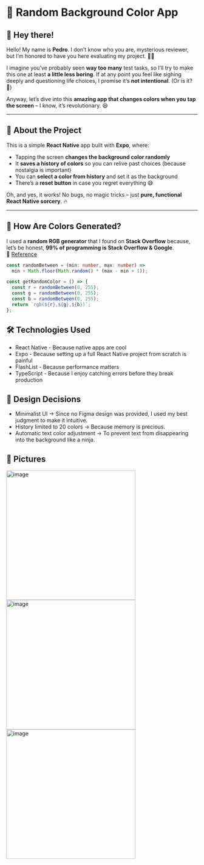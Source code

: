 # 🎨 Random Background Color App

## 👋 Hey there!

Hello! My name is **Pedro**. I don’t know who you are, mysterious reviewer, but I’m honored to have you here evaluating my project. 🎩✨

I imagine you’ve probably seen **way too many** test tasks, so I’ll try to make this one at least **a little less boring**. If at any point you feel like sighing deeply and questioning life choices, I promise it’s **not intentional**. (Or is it? 🤔)

Anyway, let’s dive into this **amazing app that changes colors when you tap the screen** – I know, it’s revolutionary. 😆

---

## 📌 About the Project

This is a simple **React Native** app built with **Expo**, where:

- Tapping the screen **changes the background color randomly**
- It **saves a history of colors** so you can relive past choices (because nostalgia is important)
- You can **select a color from history** and set it as the background
- There’s a **reset button** in case you regret everything 😅

Oh, and yes, it works! No bugs, no magic tricks – just **pure, functional React Native sorcery**. 🔥

---

## 🎨 How Are Colors Generated?

I used a **random RGB generator** that I found on **Stack Overflow** because, let’s be honest, **99% of programming is Stack Overflow & Google**.  
🔗 [Reference](https://stackoverflow.com/questions/23095637/how-do-you-get-random-rgb-in-javascript)

```ts
const randomBetween = (min: number, max: number) =>
  min + Math.floor(Math.random() * (max - min + 1));

const getRandomColor = () => {
  const r = randomBetween(0, 255);
  const g = randomBetween(0, 255);
  const b = randomBetween(0, 255);
  return `rgb(${r},${g},${b})`;
};
```

## 🛠️ Technologies Used

- React Native - Because native apps are cool
- Expo - Because setting up a full React Native project from scratch is painful
- FlashList - Because performance matters
- TypeScript - Because I enjoy catching errors before they break production

## 🧐 Design Decisions

- Minimalist UI → Since no Figma design was provided, I used my best judgment to make it intuitive.
- History limited to 20 colors → Because memory is precious.
- Automatic text color adjustment → To prevent text from disappearing into the background like a ninja.

## 📸 Pictures
<img width="340" alt="image" src="https://github.com/user-attachments/assets/821b7890-0283-441f-b1c9-7a7a4f264a3b" />
<img width="340" alt="image" src="https://github.com/user-attachments/assets/f1f79610-ca61-415e-88ab-a4c0dba8cca4" />
<img width="340" alt="image" src="https://github.com/user-attachments/assets/e3895525-75ae-4076-b3a9-664dc5a15faa" />



